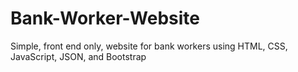 # Bank-Worker-Website
Simple, front end only, website for bank workers using HTML, CSS, JavaScript, JSON, and Bootstrap
